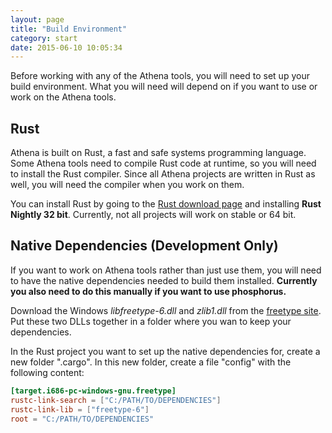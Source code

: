 ```yaml
---
layout: page
title: "Build Environment"
category: start
date: 2015-06-10 10:05:34
---
```


Before working with any of the Athena tools, you will need to set up your build environment.
What you will need will depend on if you want to use or work on the Athena tools.


## Rust

Athena is built on Rust, a fast and safe systems programming language. Some Athena tools need
to compile Rust code at runtime, so you will need to install the Rust compiler. Since all Athena
projects are written in Rust as well, you will need the compiler when you work on them.

You can install Rust by going to the [Rust download page](http://www.rust-lang.org/install.html)
and installing **Rust Nightly 32 bit**. Currently, not all projects will work on stable or 64 bit.


## Native Dependencies (Development Only)

If you want to work on Athena tools rather than just use them, you will need to have the native
dependencies needed to build them installed. **Currently you also need to do this manually if
you want to use phosphorus.**

Download the Windows *libfreetype-6.dll* and *zlib1.dll* from the [freetype site](http://www.freetype.org/download.html).
Put these two DLLs together in a folder where you wan to keep your dependencies.

In the Rust project you want to set up the native dependencies for, create a new folder ".cargo".
In this new folder, create a file "config" with the following content:

```toml
[target.i686-pc-windows-gnu.freetype]
rustc-link-search = ["C:/PATH/TO/DEPENDENCIES"]
rustc-link-lib = ["freetype-6"]
root = "C:/PATH/TO/DEPENDENCIES"
```
